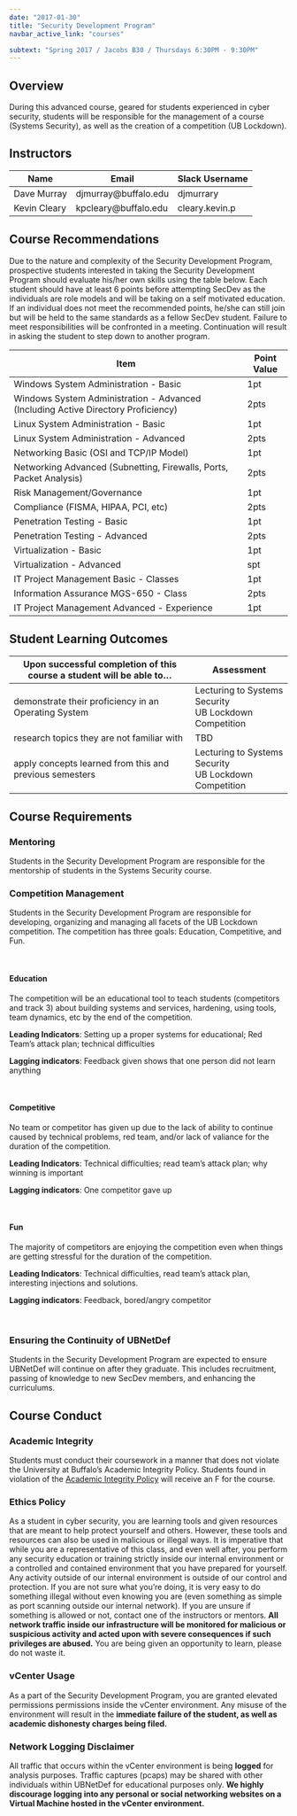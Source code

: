 ```yaml
---
date: "2017-01-30"
title: "Security Development Program"
navbar_active_link: "courses"

subtext: "Spring 2017 / Jacobs B30 / Thursdays 6:30PM - 9:30PM"
---
```


## Overview
During this advanced course, geared for students experienced in cyber security, students will be responsible for the management of a course (Systems Security), as well as the creation of a competition (UB Lockdown).

## Instructors
<table class="table">
	<thead>
		<tr>
			<th>Name</th>
			<th>Email</th>
			<th>Slack Username</th>
		</tr>
	</thead>
	<tbody>
		<tr>
			<td>Dave Murray</td>
			<td>djmurray@buffalo.edu</td>
			<td>djmurrary</td>
		</tr>
		<tr>
			<td>Kevin Cleary</td>
			<td>kpcleary@buffalo.edu</td>
			<td>cleary.kevin.p</td>
		</tr>
	</tbody>
</table>

## Course Recommendations
Due to the nature and complexity of the Security Development Program, prospective students interested in taking the Security Development Program should evaluate his/her own skills using the table below.  Each student should have at least 6 points before attempting SecDev as the individuals are role models and will be taking on a self motivated education. If an individual does not meet the recommended points, he/she can still join but will be held to the same standards as a fellow SecDev student. Failure to meet responsibilities will be confronted in a meeting.  Continuation will result in asking the student to step down to another program.

<table class="table">
	<thead>
		<tr>
			<th>Item</th>
			<th>Point Value</th>
		</tr>
	</thead>
	<tbody>
		<tr>
			<td>Windows System Administration - Basic</td>
			<td>1pt</td>
		</tr>
		<tr>
			<td>Windows System Administration - Advanced (Including Active Directory Proficiency)</td>
			<td>2pts</td>
		</tr>
		<tr>
			<td>Linux System Administration - Basic</td>
			<td>1pt</td>
		</tr>
		<tr>
			<td>Linux System Administration - Advanced</td>
			<td>2pts</td>
		</tr>
		<tr>
			<td>Networking Basic (OSI and TCP/IP Model)</td>
			<td>1pt</td>
		</tr>
		<tr>
			<td>Networking Advanced (Subnetting, Firewalls, Ports, Packet Analysis)</td>
			<td>2pts</td>
		</tr>
		<tr>
			<td>Risk Management/Governance</td>
			<td>1pt</td>
		</tr>
		<tr>
			<td>Compliance (FISMA, HIPAA, PCI, etc)</td>
			<td>2pts</td>
		</tr>
		<tr>
			<td>Penetration Testing - Basic</td>
			<td>1pt</td>
		</tr>
		<tr>
			<td>Penetration Testing - Advanced</td>
			<td>2pts</td>
		</tr>
		<tr>
			<td>Virtualization - Basic</td>
			<td>1pt</td>
		</tr>
		<tr>
			<td>Virtualization - Advanced</td>
			<td>spt</td>
		</tr>
		<tr>
			<td>IT Project Management Basic - Classes</td>
			<td>1pt</td>
		</tr>
		<tr>
			<td>Information Assurance MGS-650 - Class</td>
			<td>2pts</td>
		</tr>
		<tr>
			<td>IT Project Management Advanced - Experience</td>
			<td>1pt</td>
		</tr>
	</tbody>
</table>

## Student Learning Outcomes
<table class="table">
	<thead>
		<tr>
			<th>Upon successful completion of this course a student will be able to&hellip;</th>
			<th>Assessment</th>
		</tr>
	</thead>
	<tbody>
		<tr>
			<td>demonstrate their proficiency in an Operating System </td>
			<td>Lecturing to Systems Security<br />UB Lockdown Competition</td>
		</tr>
		<tr>
			<td>research topics they are not familiar with</td>
			<td>TBD</td>
		</tr>
		<tr>
			<td>apply concepts learned from this and previous semesters</td>
			<td>Lecturing to Systems Security<br />UB Lockdown Competition</td>
		</tr>
	</tbody>
</table>

## Course Requirements
### Mentoring
Students in the Security Development Program are responsible for the mentorship of students in the Systems Security course.

### Competition Management
Students in the Security Development Program are responsible for developing, organizing and managing all facets of the UB Lockdown competition.  The competition has three goals: Education, Competitive, and Fun.

<p>&nbsp;</p>

#### Education
The competition will be an educational tool to teach students (competitors and track 3) about building systems and services, hardening, using tools, team dynamics, etc by the end of the competition.

**Leading Indicators**: Setting up a proper systems for educational; Red Team’s attack plan; technical difficulties

**Lagging indicators**: Feedback given shows that one person did not learn anything

<p>&nbsp;</p>

#### Competitive
No team or competitor has given up due to the lack of ability to continue caused by technical problems, red team, and/or lack of valiance for the duration of the competition.

**Leading Indicators**: Technical difficulties; read team’s attack plan; why winning is important

**Lagging indicators**: One competitor gave up

<p>&nbsp;</p>

#### Fun
The majority of competitors are enjoying the competition even when things are getting stressful for the duration of the competition.

**Leading Indicators**: Technical difficulties, read team’s attack plan, interesting injections and solutions.

**Lagging indicators**: Feedback, bored/angry competitor

<p>&nbsp;</p>

### Ensuring the Continuity of UBNetDef
Students in the Security Development Program are expected to ensure UBNetDef will continue on after they graduate.  This includes recruitment, passing of knowledge to new SecDev members, and enhancing the curriculums.

## Course Conduct
### Academic Integrity
Students must conduct their coursework in a manner that does not violate the University at Buffalo’s Academic Integrity Policy.  Students found in violation of the [Academic Integrity Policy](http://undergrad-catalog.buffalo.edu/policies/course/integrity.html) will receive an F for the course.

### Ethics Policy
As a student in cyber security, you are learning tools and given resources that are meant to help protect yourself and others. However, these tools and resources can also be used in malicious or illegal ways. It is imperative that while you are a representative of this class, and even well after, you perform any security education or training strictly inside our internal environment or a controlled and contained environment that you have prepared for yourself. Any activity outside of our internal environment is outside of our control and protection. If you are not sure what you’re doing, it is very easy to do something illegal without even knowing you are (even something as simple as port scanning outside our internal network). If you are unsure if something is allowed or not, contact one of the instructors or mentors. **All network traffic inside our infrastructure will be monitored for malicious or suspicious activity and acted upon with severe consequences if such privileges are abused.** You are being given an opportunity to learn, please do not waste it.

### vCenter Usage
As a part of the Security Development Program, you are granted elevated permissions permissions inside the vCenter environment.  Any misuse of the environment will result in the **immediate failure of the student, as well as academic dishonesty charges being filed.**

### Network Logging Disclaimer
All traffic that occurs within the vCenter environment is being **logged** for analysis purposes.  Traffic captures (pcaps) may be shared with other individuals within UBNetDef for educational purposes only. **We highly discourage logging into any personal or social networking websites on a Virtual Machine hosted in the vCenter environment.**